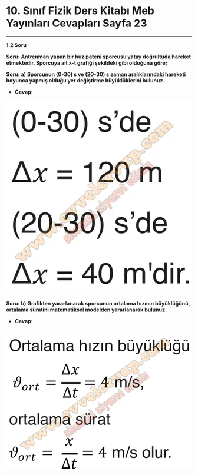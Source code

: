 # 10. Sınıf Fizik Ders Kitabı Meb Yayınları Cevapları Sayfa 23

---

**1.2 Soru**

**Soru: Antrenman yapan bir buz pateni sporcusu yatay doğrultuda hareket etmektedir. Sporcuya ait x-t grafiği şekildeki gibi olduğuna göre;**

**Soru: a) Sporcunun (0-30) s ve (20-30) s zaman aralıklarındaki hareketi boyunca yapmış olduğu yer değiştirme büyüklüklerini bulunuz.**

-   **Cevap**:

![Image 1](./image_1.webp)

**Soru: b) Grafikten yararlanarak sporcunun ortalama hızının büyüklüğünü, ortalama süratini matematiksel modelden yararlanarak bulunuz.**

-   **Cevap**:

![Image 2](./image_2.webp)